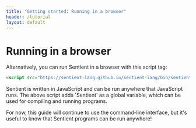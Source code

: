 ```yaml
---
title: "Getting started: Running in a browser"
header: /tutorial
layout: default
---
```

# Running in a browser

Alternatively, you can run Sentient in a browser with this script tag:

```html
<script src="https://sentient-lang.github.io/sentient-lang/bin/sentient.js"></script>
```

Sentient is written in JavaScript and can be run anywhere that JavaScript runs.
The above script adds 'Sentient' as a global variable, which can be used for
compiling and running programs.

For now, this guide will continue to use the command-line interface, but it's
useful to know that Sentient programs can be run anywhere!
